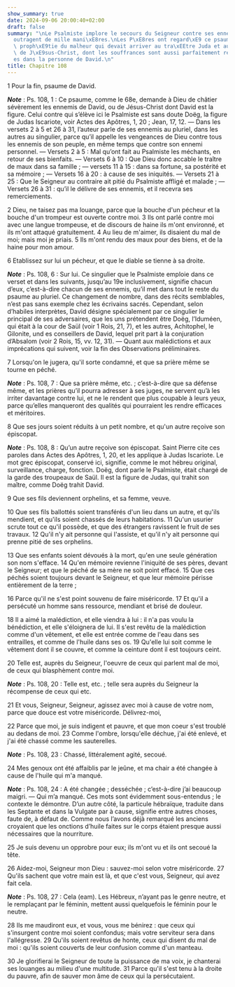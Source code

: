 ```yaml
---
show_summary: true
date: 2024-09-06 20:00:40+02:00
draft: false
summary: "\nLe Psalmiste implore le secours du Seigneur contre ses ennemis, qui l\u2019\
  outragent de mille mani\xE8res.\nLes P\xE8res ont regard\xE9 ce psaume comme une\
  \ proph\xE9tie du malheur qui devait arriver au tra\xEEtre Juda et aux Juifs meurtriers\
  \ de J\xE9sus-Christ, dont les souffrances sont aussi parfaitement repr\xE9sent\xE9\
  es dans la personne de David.\n"
title: Chapitre 108
---
```





1 Pour la fin, psaume de David.

***Note*** :  Ps. 108, 1 : Ce psaume, comme le 68e, demande à Dieu de châtier sévèrement les ennemis de David, ou de Jésus-Christ dont David est la figure. Celui contre qui s’élève ici le Psalmiste est sans doute Doëg, la figure de Judas Iscariote, voir Actes des Apôtres, 1, 20 ; Jean, 17, 12. ― Dans les versets 2 à 5 et 26 à 31, l’auteur parle de ses ennemis au pluriel, dans les autres au singulier, parce qu’il appelle les vengeances de Dieu contre tous les ennemis de son peuple, en même temps que contre son ennemi personnel. ― Versets 2 à 5 : Mal qu’ont fait au Psalmiste les méchants, en retour de ses bienfaits. ― Versets 6 à 10 : Que Dieu donc accable le traître de maux dans sa famille ; ― versets 11 à 15 : dans sa fortune, sa postérité et sa mémoire ; ― Versets 16 à 20 : à cause de ses iniquités. ― Versets 21 à 25 : Que le Seigneur au contraire ait pitié du Psalmiste affligé et malade ; ― Versets 26 à 31 : qu’il le délivre de ses ennemis, et il recevra ses remerciements.


2 Dieu, ne taisez pas ma louange, parce que la bouche d'un pécheur et la bouche d'un trompeur est ouverte contre moi. 3 Ils ont parlé contre moi avec une langue trompeuse, et de discours de haine ils m'ont environné, et ils m'ont attaqué gratuitement. 4 Au lieu de m'aimer, ils disaient du mal de moi; mais moi je priais. 5 Ils m'ont rendu des maux pour des biens, et de la haine pour mon amour.


6 Etablissez sur lui un pécheur, et que le diable se tienne à sa droite.

***Note*** :  Ps. 108, 6 : Sur lui. Ce singulier que le Psalmiste emploie dans ce verset et dans les suivants, jusqu’au 19e inclusivement, signifie chacun d’eux, c’est-à-dire chacun de ses ennemis, qu’il met dans tout le reste du psaume au pluriel. Ce changement de nombre, dans des récits semblables, n’est pas sans exemple chez les écrivains sacrés. Cependant, selon d’habiles interprètes, David désigne spécialement par ce singulier le principal de ses adversaires, que les uns prétendent être Doëg, l’Iduméen, qui était à la cour de Saül (voir 1 Rois, 21, 7), et les autres, Achitophel, le Gilonite, und es conseillers de David, lequel prit part à la conjuration d’Absalom (voir 2 Rois, 15, vv. 12, 31). ― Quant aux malédictions et aux imprécations qui suivent, voir la fin des Observations préliminaires.

7 Lorsqu'on le jugera, qu'il sorte condamné, et que sa prière même se tourne en péché.

***Note*** :  Ps. 108, 7 : Que sa prière même, etc. ; c’est-à-dire que sa défense même, et les prières qu’il pourra adresser à ses juges, ne servent qu’à les irriter davantage contre lui, et ne le rendent que plus coupable à leurs yeux, parce qu’elles manqueront des qualités qui pourraient les rendre efficaces et méritoires.

8 Que ses jours soient réduits à un petit nombre, et qu'un autre reçoive son épiscopat.

***Note*** :  Ps. 108, 8 : Qu’un autre reçoive son épiscopat. Saint Pierre cite ces paroles dans Actes des Apôtres, 1, 20, et les applique à Judas Iscariote. Le mot grec épiscopat, conservé ici, signifie, comme le mot hébreu original, surveillance, charge, fonction. Doëg, dont parle le Psalmiste, était chargé de la garde des troupeaux de Saül. Il est la figure de Judas, qui trahit son maître, comme Doëg trahit David.

9 Que ses fils deviennent orphelins, et sa femme, veuve.


10 Que ses fils ballottés soient transférés d'un lieu dans un autre, et qu'ils mendient, et qu'ils soient chassés de leurs habitations. 11 Qu'un usurier scrute tout ce qu'il possède, et que des étrangers ravissent le fruit de ses travaux. 12 Qu'il n'y ait personne qui l'assiste, et qu'il n'y ait personne qui prenne pitié de ses orphelins.


13 Que ses enfants soient dévoués à la mort, qu'en une seule génération son nom s'efface. 14 Qu'en mémoire revienne l'iniquité de ses pères, devant le Seigneur; et que le péché de sa mère ne soit point effacé. 15 Que ces péchés soient toujours devant le Seigneur, et que leur mémoire périsse entièrement de la terre ;


16 Parce qu'il ne s'est point souvenu de faire miséricorde. 17 Et qu'il a persécuté un homme sans ressource, mendiant et brisé de douleur.


18 Il a aimé la malédiction, et elle viendra à lui : il n'a pas voulu la bénédiction, et elle s'éloignera de lui. Il s'est revêtu de la malédiction comme d'un vêtement, et elle est entrée comme de l'eau dans ses entrailles, et comme de l'huile dans ses os. 19 Qu'elle lui soit comme le vêtement dont il se couvre, et comme la ceinture dont il est toujours ceint.


20 Telle est, auprès du Seigneur, l'oeuvre de ceux qui parlent mal de moi, de ceux qui blasphèment contre moi.

***Note*** :  Ps. 108, 20 : Telle est, etc. ; telle sera auprès du Seigneur la récompense de ceux qui etc.

21 Et vous, Seigneur, Seigneur, agissez avec moi à cause de votre nom, parce que douce est votre miséricorde. Délivrez-moi,


22 Parce que moi, je suis indigent et pauvre, et que mon coeur s'est troublé au dedans de moi. 23 Comme l'ombre, lorsqu'elle déchue, j'ai été enlevé, et j'ai été chassé comme les sauterelles.

***Note*** :  Ps. 108, 23 : Chassé, littéralement agité, secoué.

24 Mes genoux ont été affaiblis par le jeûne, et ma chair a été changée à cause de l'huile qui m'a manqué.

***Note*** :  Ps. 108, 24 : A été changée ; desséchée ; c’est-à-dire j’ai beaucoup maigri. ― Qui m’a manqué. Ces mots sont évidemment sous-entendus ; le contexte le démontre. D’un autre côté, la particule hébraïque, traduite dans les Septante et dans la Vulgate par à cause, signifie entre autres choses, faute de, à défaut de. Comme nous l’avons déjà remarqué les anciens croyaient que les onctions d’huile faites sur le corps étaient presque aussi nécessaires que la nourriture.

25 Je suis devenu un opprobre pour eux; ils m'ont vu et ils ont secoué la tête.


26 Aidez-moi, Seigneur mon Dieu : sauvez-moi selon votre miséricorde. 27 Qu'ils sachent que votre main est là, et que c'est vous, Seigneur, qui avez fait cela.

***Note*** :  Ps. 108, 27 : Cela (eam). Les Hébreux, n’ayant pas le genre neutre, et le remplaçant par le féminin, mettent aussi quelquefois le féminin pour le neutre.


28 Ils me maudiront eux, et vous, vous me bénirez : que ceux qui s'insurgent contre moi soient confondus; mais votre serviteur sera dans l'allégresse. 29 Qu'ils soient revêtus de honte, ceux qui disent du mal de moi : qu'ils soient couverts de leur confusion comme d'un manteau.


30 Je glorifierai le Seigneur de toute la puissance de ma voix, je chanterai ses louanges au milieu d'une multitude. 31 Parce qu'il s'est tenu à la droite du pauvre, afin de sauver mon âme de ceux qui la persécutaient.


